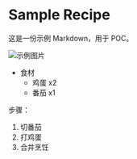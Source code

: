 # Sample Recipe

这是一份示例 Markdown，用于 POC。

![示例图片](image.jpg)

- 食材
  - 鸡蛋 x2
  - 番茄 x1

步骤：

1. 切番茄
2. 打鸡蛋
3. 合并烹饪
